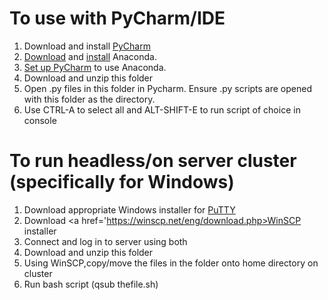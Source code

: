 # To use with PyCharm/IDE

1) Download and install <a href='https://www.jetbrains.com/pycharm/download/#section=windows'>PyCharm</a>
2) <a href='https://www.continuum.io/downloads'>Download</a> and <a href='https://docs.continuum.io/anaconda/install'>install</a> Anaconda. 
3) <a href='https://docs.continuum.io/anaconda/ide_integration#pycharm'>Set up PyCharm</a> to use Anaconda.
4) Download and unzip this folder
5) Open .py files in this folder in Pycharm. Ensure .py scripts are opened with this folder as the directory.
6) Use CTRL-A to select all and ALT-SHIFT-E to run script of choice in console

# To run headless/on server cluster (specifically for Windows)

1) Download appropriate Windows installer for <a href ='http://www.chiark.greenend.org.uk/~sgtatham/putty/latest.html'>PuTTY</a> 
2) Download <a href='https://winscp.net/eng/download.php>WinSCP</a> installer
3) Connect and log in to server using both
4) Download and unzip this folder
5) Using WinSCP,copy/move the files in the folder onto home directory on cluster
6) Run bash script (qsub thefile.sh)
